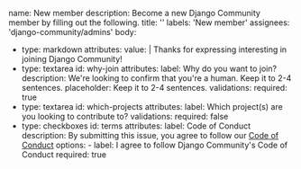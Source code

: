 name: New member
description: Become a new Django Community member by filling out the following.
title: ''
labels: 'New member'
assignees: 'django-community/admins'
body:
  - type: markdown
    attributes:
      value: |
        Thanks for expressing interesting in joining Django Community!
  - type: textarea
    id: why-join
    attributes:
      label: Why do you want to join?
      description: We're looking to confirm that you're a human. Keep it to 2-4 sentences.
      placeholder: Keep it to 2-4 sentences.
    validations:
      required: true
  - type: textarea
    id: which-projects
    attributes:
      label: Which project(s) are you looking to contribute to?
    validations:
      required: false
  - type: checkboxes
    id: terms
    attributes:
      label: Code of Conduct
      description: By submitting this issue, you agree to follow our [Code of Conduct](https://github.com/django-community/membership/blob/main/CODE_OF_CONDUCT.md)
      options:
        - label: I agree to follow Django Community's Code of Conduct
          required: true

